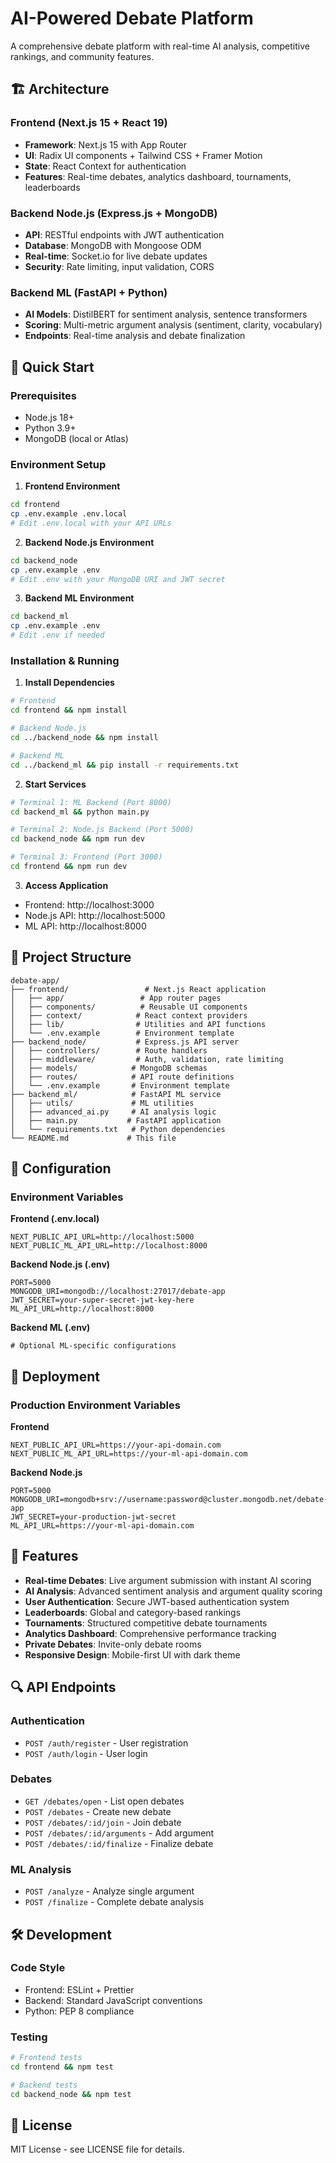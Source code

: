 # AI-Powered Debate Platform

A comprehensive debate platform with real-time AI analysis, competitive rankings, and community features.

## 🏗️ Architecture

### Frontend (Next.js 15 + React 19)
- **Framework**: Next.js 15 with App Router
- **UI**: Radix UI components + Tailwind CSS + Framer Motion
- **State**: React Context for authentication
- **Features**: Real-time debates, analytics dashboard, tournaments, leaderboards

### Backend Node.js (Express.js + MongoDB)
- **API**: RESTful endpoints with JWT authentication
- **Database**: MongoDB with Mongoose ODM
- **Real-time**: Socket.io for live debate updates
- **Security**: Rate limiting, input validation, CORS

### Backend ML (FastAPI + Python)
- **AI Models**: DistilBERT for sentiment analysis, sentence transformers
- **Scoring**: Multi-metric argument analysis (sentiment, clarity, vocabulary)
- **Endpoints**: Real-time analysis and debate finalization

## 🚀 Quick Start

### Prerequisites
- Node.js 18+
- Python 3.9+
- MongoDB (local or Atlas)

### Environment Setup

1. **Frontend Environment**
```bash
cd frontend
cp .env.example .env.local
# Edit .env.local with your API URLs
```

2. **Backend Node.js Environment**
```bash
cd backend_node
cp .env.example .env
# Edit .env with your MongoDB URI and JWT secret
```

3. **Backend ML Environment**
```bash
cd backend_ml
cp .env.example .env
# Edit .env if needed
```

### Installation & Running

1. **Install Dependencies**
```bash
# Frontend
cd frontend && npm install

# Backend Node.js
cd ../backend_node && npm install

# Backend ML
cd ../backend_ml && pip install -r requirements.txt
```

2. **Start Services**
```bash
# Terminal 1: ML Backend (Port 8000)
cd backend_ml && python main.py

# Terminal 2: Node.js Backend (Port 5000)
cd backend_node && npm run dev

# Terminal 3: Frontend (Port 3000)
cd frontend && npm run dev
```

3. **Access Application**
- Frontend: http://localhost:3000
- Node.js API: http://localhost:5000
- ML API: http://localhost:8000

## 📁 Project Structure

```
debate-app/
├── frontend/                 # Next.js React application
│   ├── app/                 # App router pages
│   ├── components/          # Reusable UI components
│   ├── context/            # React context providers
│   ├── lib/                # Utilities and API functions
│   └── .env.example        # Environment template
├── backend_node/           # Express.js API server
│   ├── controllers/        # Route handlers
│   ├── middleware/         # Auth, validation, rate limiting
│   ├── models/            # MongoDB schemas
│   ├── routes/            # API route definitions
│   └── .env.example       # Environment template
├── backend_ml/            # FastAPI ML service
│   ├── utils/             # ML utilities
│   ├── advanced_ai.py     # AI analysis logic
│   ├── main.py           # FastAPI application
│   └── requirements.txt   # Python dependencies
└── README.md             # This file
```

## 🔧 Configuration

### Environment Variables

**Frontend (.env.local)**
```
NEXT_PUBLIC_API_URL=http://localhost:5000
NEXT_PUBLIC_ML_API_URL=http://localhost:8000
```

**Backend Node.js (.env)**
```
PORT=5000
MONGODB_URI=mongodb://localhost:27017/debate-app
JWT_SECRET=your-super-secret-jwt-key-here
ML_API_URL=http://localhost:8000
```

**Backend ML (.env)**
```
# Optional ML-specific configurations
```

## 🚀 Deployment

### Production Environment Variables

**Frontend**
```
NEXT_PUBLIC_API_URL=https://your-api-domain.com
NEXT_PUBLIC_ML_API_URL=https://your-ml-api-domain.com
```

**Backend Node.js**
```
PORT=5000
MONGODB_URI=mongodb+srv://username:password@cluster.mongodb.net/debate-app
JWT_SECRET=your-production-jwt-secret
ML_API_URL=https://your-ml-api-domain.com
```

## 🎯 Features

- **Real-time Debates**: Live argument submission with instant AI scoring
- **AI Analysis**: Advanced sentiment analysis and argument quality scoring
- **User Authentication**: Secure JWT-based authentication system
- **Leaderboards**: Global and category-based rankings
- **Tournaments**: Structured competitive debate tournaments
- **Analytics Dashboard**: Comprehensive performance tracking
- **Private Debates**: Invite-only debate rooms
- **Responsive Design**: Mobile-first UI with dark theme

## 🔍 API Endpoints

### Authentication
- `POST /auth/register` - User registration
- `POST /auth/login` - User login

### Debates
- `GET /debates/open` - List open debates
- `POST /debates` - Create new debate
- `POST /debates/:id/join` - Join debate
- `POST /debates/:id/arguments` - Add argument
- `POST /debates/:id/finalize` - Finalize debate

### ML Analysis
- `POST /analyze` - Analyze single argument
- `POST /finalize` - Complete debate analysis

## 🛠️ Development

### Code Style
- Frontend: ESLint + Prettier
- Backend: Standard JavaScript conventions
- Python: PEP 8 compliance

### Testing
```bash
# Frontend tests
cd frontend && npm test

# Backend tests
cd backend_node && npm test
```

## 📝 License

MIT License - see LICENSE file for details.
